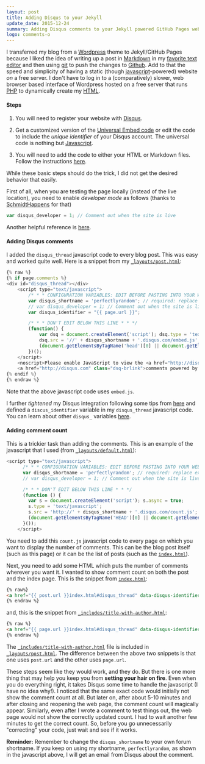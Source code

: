 ```yaml
---
layout: post
title: Adding Disqus to your Jekyll
update_date: 2015-12-24
summary: Adding Disqus comments to your Jekyll powered GitHub Pages website is tricky. Read this to avoid making some of the mistakes that I made.
logo: comments-o
---
```


I transferred my blog from a [Wordpress](http://old.perfectlyrandom.org) theme to Jekyll/GitHub Pages
because I liked the idea of writing up a post in [Markdown](http://daringfireball.net/projects/markdown/) 
in my [favorite text editor](http://www.sublimetext.com/3) and then using [git](http://git-scm.com/) 
to push the changes to [Github](https://github.com/). Add to that the speed and simplicity 
of having a static (though [javascript](http://www.w3schools.com/js/DEFAULT.asp)-powered) website 
*on* a free server. I don't have to log in to a (comparatively) slower, web browser based 
interface of Wordpress hosted on a free server that runs [PHP](http://www.php.net/) 
to dynamically create my [HTML](http://www.w3schools.com/html/DEFAULT.asp).


#### Steps

1.  You will need to register your website with [Disqus](https://disqus.com/websites/).

2.  Get a customized version of the [Universal Embed code](https://disqus.com/admin/universalcode/)
    or edit the code to include the *unique identifier* of your Disqus account. The universal 
    code is nothing but [Javascript](http://www.codecademy.com/en/tracks/javascript). 

3.  You will need to add the code to either your HTML or Markdown files. Follow the instructions
    [here](https://help.disqus.com/customer/portal/articles/472138-jekyll-installation-instructions).


While these basic steps should do the trick, I did not get the desired behavior that easily.


First of all, when you are testing the page locally (instead of the live location), you need to 
enable *developer mode* as follows
(thanks to [SchmidtHappens](http://schmidt-happens.com/articles/2011/09/26/adding-disqus-comments.html) 
for that)

```javascript
var disqus_developer = 1; // Comment out when the site is live
```

Another helpful reference is [here](http://joshualande.com/jekyll-github-pages-poole/).

#### Adding Disqus comments

I added the `disqus_thread` javascript code to every blog post. 
This was easy and worked quite well. Here is a snippet from my 
[`_layouts/post.html`](https://github.com/ankur-gupta/ankur-gupta.github.io/blob/master/_layouts/post.html):

```javascript
{% raw %}
{% if page.comments %}
<div id="disqus_thread"></div>
    <script type="text/javascript">
        /* * * CONFIGURATION VARIABLES: EDIT BEFORE PASTING INTO YOUR WEBPAGE * * */
        var disqus_shortname = 'perfectlyrandom'; // required: replace example with your forum shortname
        // var disqus_developer = 1; // Comment out when the site is live
        var disqus_identifier = "{{ page.url }}";

        /* * * DON'T EDIT BELOW THIS LINE * * */
        (function() {
            var dsq = document.createElement('script'); dsq.type = 'text/javascript'; dsq.async = true;
            dsq.src = '//' + disqus_shortname + '.disqus.com/embed.js';
            (document.getElementsByTagName('head')[0] || document.getElementsByTagName('body')[0]).appendChild(dsq);
        })();
    </script>
    <noscript>Please enable JavaScript to view the <a href="http://disqus.com/?ref_noscript">comments powered by Disqus.</a></noscript>
    <a href="http://disqus.com" class="dsq-brlink">comments powered by <span class="logo-disqus">Disqus</span></a>
{% endif %}
{% endraw %}
```

Note that the above javascript code uses `embed.js`.


I further *tightened* my Disqus integration following some tips from 
[here](https://help.disqus.com/customer/portal/articles/565624-tightening-your-disqus-integration)
and defined a `discus_identifier` variable in my `disqus_thread` javascript code. 
You can learn about other `disqus_` variables [here](https://help.disqus.com/customer/portal/articles/472098).


#### Adding comment count

This is a trickier task than adding the comments. This is an example of the javascript 
that I used (from [`_layouts/default.html`](https://github.com/ankur-gupta/ankur-gupta.github.io/blob/master/_layouts/default.html)):

```javascript
<script type="text/javascript">
      /* * * CONFIGURATION VARIABLES: EDIT BEFORE PASTING INTO YOUR WEBPAGE * * */
      var disqus_shortname = 'perfectlyrandom'; // required: replace example with your forum shortname
      // var disqus_developer = 1; // Comment out when the site is live

      /* * * DON'T EDIT BELOW THIS LINE * * */
      (function () {
        var s = document.createElement('script'); s.async = true;
        s.type = 'text/javascript';
        s.src = 'http://' + disqus_shortname + '.disqus.com/count.js';
        (document.getElementsByTagName('HEAD')[0] || document.getElementsByTagName('BODY')[0]).appendChild(s);
      }());
    </script>
```

You need to add this `count.js` javascript code to every page on which you want to display the 
number of comments. This can be the blog post itself (such as this page) or it can be the 
list of posts (such as the [`index.html`](http://perfectlyrandom.org/index.html)). 


Next, you need to add some HTML which puts the number of comments wherever you want it. 
I wanted to show comment count on both the post and the index page. 
This is the snippet from [`index.html`](https://github.com/ankur-gupta/ankur-gupta.github.io/blob/master/index.html):


```html
{% raw%}
<a href="{{ post.url }}index.html#disqus_thread" data-disqus-identifier="{{post.url}}"></a>
{% endraw %}
```
and, this is the snippet from [`_includes/title-with-author.html`](https://github.com/ankur-gupta/ankur-gupta.github.io/blob/master/_includes/title-with-author.html):

```html
{% raw %}
<a href="{{ page.url }}index.html#disqus_thread" data-disqus-identifier="{{page.url}}"></a>
{% endraw %}
```

The [`_includes/title-with-author.html`](https://github.com/ankur-gupta/ankur-gupta.github.io/blob/master/_includes/title-with-author.html) file is included in [`_layouts/post.html`](https://github.com/ankur-gupta/ankur-gupta.github.io/blob/master/_layouts/post.html). The difference between the above two snippets is that one uses `post.url` and the 
other uses `page.url`. 

These steps seem like they would work, and they do. But there is one more thing that may help you 
keep you from **setting your hair on fire**. Even when you do everything right, it takes Disqus 
some time to handle the javascript (I have no idea why!). I noticed that the same exact code 
would initially not show the comment count at all. But later on, after about 5-10 minutes and 
after closing and reopening the web page, the comment count will magically appear. Similarly, 
even after I wrote a comment to test things out, the web page would not show the correctly 
updated count. I had to wait another few minutes to get the correct count. So, before you go 
unnecessarily "correcting" your code, just wait and see if it works. 

**Reminder:** Remember to change the `disqus_shortname` to your own forum shortname. If you keep on using my shortname, `perfectlyrandom`, as shown in the javascript above, I will get an email from Disqus about the comment. 


